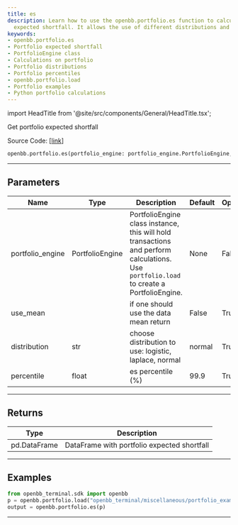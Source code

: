 ```yaml
---
title: es
description: Learn how to use the openbb.portfolio.es function to calculate the portfolio
  expected shortfall. It allows the use of different distributions and custom percentiles.
keywords:
- openbb.portfolio.es
- Portfolio expected shortfall
- PortfolioEngine class
- Calculations on portfolio
- Portfolio distributions
- Portfolio percentiles
- openbb.portfolio.load
- Portfolio examples
- Python portfolio calculations
---
```


import HeadTitle from '@site/src/components/General/HeadTitle.tsx';

<HeadTitle title="portfolio.es - Reference | OpenBB SDK Docs" />

Get portfolio expected shortfall

Source Code: [[link](https://github.com/OpenBB-finance/OpenBB/tree/main/openbb_terminal/portfolio/portfolio_model.py#L1797)]

```python
openbb.portfolio.es(portfolio_engine: portfolio_engine.PortfolioEngine, use_mean: bool = False, distribution: str = "normal", percentile: float = 99.9)
```

---

## Parameters

| Name | Type | Description | Default | Optional |
| ---- | ---- | ----------- | ------- | -------- |
| portfolio_engine | PortfolioEngine | PortfolioEngine class instance, this will hold transactions and perform calculations.<br/>Use `portfolio.load` to create a PortfolioEngine. | None | False |
| use_mean |  | if one should use the data mean return | False | True |
| distribution | str | choose distribution to use: logistic, laplace, normal | normal | True |
| percentile | float | es percentile (%) | 99.9 | True |


---

## Returns

| Type | Description |
| ---- | ----------- |
| pd.DataFrame | DataFrame with portfolio expected shortfall |
---

## Examples

```python
from openbb_terminal.sdk import openbb
p = openbb.portfolio.load("openbb_terminal/miscellaneous/portfolio_examples/holdings/example.csv")
output = openbb.portfolio.es(p)
```

---
